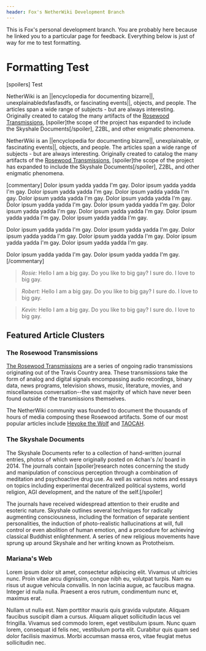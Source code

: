 ```yaml
---
header: Fox's NetherWiki Development Branch
---
```


This is Fox's personal development branch.
You are probably here because he linked you to a particular page for feedback.
Everything below is just of way for me to test formatting.

# Formatting Test
[spoilers]
Test


NetherWiki is an ||encyclopedia for documenting bizarre||, unexplainabledsfasfasdfs, or fascinating events||, objects, and people.
The articles span a wide range of subjects - but are always interesting.
Originally created to catalog the many artifacts of the [Rosewood Transmissions](rosewood), [spoiler]the scope of the project has expanded to include the Skyshale Documents[/spoiler], Z2BL, and other enigmatic phenomena.

NetherWiki is an ||encyclopedia for documenting bizarre||, unexplainable, or fascinating events||, objects, and people.
The articles span a wide range of subjects - but are always interesting.
Originally created to catalog the many artifacts of the [Rosewood Transmissions](rosewood), [spoiler]the scope of the project has expanded to include the Skyshale Documents[/spoiler], Z2BL, and other enigmatic phenomena.

[commentary]
Dolor ipsum yadda yadda I'm gay. Dolor ipsum yadda yadda I'm gay. Dolor ipsum yadda yadda I'm gay. Dolor ipsum yadda yadda I'm gay. Dolor ipsum yadda yadda I'm gay. Dolor ipsum yadda yadda I'm gay. 
Dolor ipsum yadda yadda I'm gay. Dolor ipsum yadda yadda I'm gay. Dolor ipsum yadda yadda I'm gay. 
Dolor ipsum yadda yadda I'm gay. Dolor ipsum yadda yadda I'm gay. Dolor ipsum yadda yadda I'm gay. 


Dolor ipsum yadda yadda I'm gay. Dolor ipsum yadda yadda I'm gay. Dolor ipsum yadda yadda I'm gay. 
Dolor ipsum yadda yadda I'm gay. Dolor ipsum yadda yadda I'm gay. Dolor ipsum yadda yadda I'm gay. 

Dolor ipsum yadda yadda I'm gay. Dolor ipsum yadda yadda I'm gay. 
[/commentary]

> *Rosie:* Hello I am a big gay. 
Do you like to big gay? 
I sure do. I love to big gay.

> *Robert:*  Hello I am a big gay. 
Do you like to big gay? 
I sure do. I love to big gay.

> *Kevin:*  Hello I am a big gay. 
Do you like to big gay? 
I sure do. I love to big gay.

## Featured Article Clusters
### The Rosewood Transmissions
[The Rosewood Transmissions](rosewood) are a series of ongoing radio transmissions originating out of the Travis Country area.
These transmissions take the form of analog and digital signals encompassing audio recordings, binary data, news programs, television shows, music, literature, movies, and miscellaneous conversation--the vast majority of which have never been found outside of the transmissions themselves.

The NetherWiki community was founded to document the thousands of hours of media composing these Rosewood artifacts.
Some of our most popular articles include [Heyoke the Wolf](rosewood/heyoke/) and [TAOCAH](rosewood/taocah).

### The Skyshale Documents
The Skyshale Documents refer to a collection of hand-written journal entries, photos of which were originally posted on 4chan's /x/ board in 2014.
The journals contain [spoiler]research notes concerning the study and manipulation of conscious perception through a combination of meditation and psychoactive drug use.
As well as various notes and essays on topics including experimental decentralized political systems, world religion, AGI development, and the nature of the self.[/spoiler]



The journals have received widespread attention to their erudite and esoteric nature.
Skyshale outlines several techniques for radically augmenting consciousness, including the formation of separate sentient personalities, the induction of photo-realistic hallucinations at will, full control or even abolition of human emotion, and a procedure for achieving classical Buddhist enlightenment.
A series of new religious movements have sprung up around Skyshale and her writing known as Prototheism. 

### Mariana's Web
Lorem ipsum dolor sit amet, consectetur adipiscing elit. Vivamus ut ultricies nunc. Proin vitae arcu dignissim, congue nibh eu, volutpat turpis. Nam eu risus ut augue vehicula convallis. In non lacinia augue, ac faucibus magna. Integer id nulla nulla. Praesent a eros rutrum, condimentum nunc et, maximus erat.

Nullam ut nulla est. Nam porttitor mauris quis gravida vulputate. Aliquam faucibus suscipit diam a cursus. Aliquam aliquet sollicitudin lacus vel fringilla. Vivamus sed commodo lorem, eget vestibulum ipsum. Nunc quam lorem, consequat id felis nec, vestibulum porta elit. Curabitur quis quam sed dolor facilisis maximus. Morbi accumsan massa eros, vitae feugiat metus sollicitudin nec.
